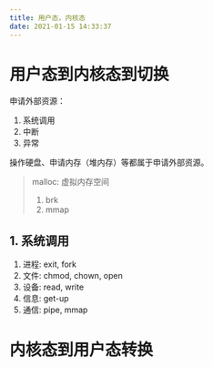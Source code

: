 ```yaml
---
title: 用户态，内核态
date: 2021-01-15 14:33:37
---
```




# 用户态到内核态到切换

申请外部资源：

1. 系统调用
2. 中断
3. 异常

操作硬盘、申请内存（堆内存）等都属于申请外部资源。



> malloc: 虚拟内存空间 
>
> 1. brk
> 2. mmap



## 1. 系统调用

1. 进程: exit, fork
2. 文件: chmod, chown, open
3. 设备: read, write
4. 信息: get-up
5. 通信: pipe, mmap









# 内核态到用户态转换